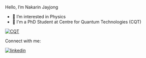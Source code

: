 
Hello, I’m Nakarin Jayjong
- 👀 I’m interested in Physics
- 📖 I'm a PhD Student at Centre for Quantum Technologies (CQT)

[![CQT](https://microtraps.quantumlah.org/img/CQT_logo.png)](https://quantumlah.org/)

Connect with me:

[![linkedin](https://img.shields.io/badge/LinkedIn-0077B5?style=for-the-badge&logo=linkedin&logoColor=white)](https://www.linkedin.com/in/nakarin-jayjong-26b963207/)

